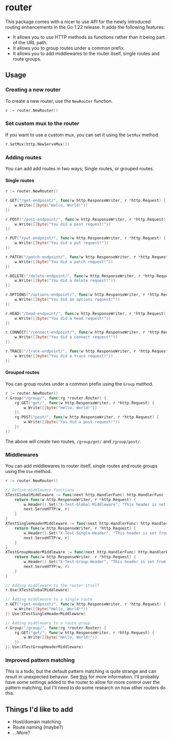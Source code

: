 # router

This package comes with a nicer to use API for the newly introduced routing enhancements in the Go 1.22 release. It adds the following features:

- It allows you to use HTTP methods as functions rather than it being part of the URL path.
- It allows you to group routes under a common prefix.
- It allows you to add middlewares to the router itself, single routes and route groups.

## Usage

### Creating a new router

To create a new router, use the `NewRouter` function.

```go
r := router.NewRouter()
```

### Set custom mux to the router

If you want to use a custom mux, you can set it using the `SetMux` method.

```go
r.SetMux(http.NewServeMux())
```

### Adding routes

You can add add routes in two ways; Single routes, or grouped routes.

#### Single routes

```go
r := router.NewRouter()

r.GET("/get-endpoint/", func(w http.ResponseWriter, r *http.Request) {
	w.Write([]byte("Hello, World!"))
})

r.POST("/post-endpoint/", func(w http.ResponseWriter, r *http.Request) {
	w.Write([]byte("You did a post request!"))
})

r.PUT("/put-endpoint/", func(w http.ResponseWriter, r *http.Request) {
	w.Write([]byte("You did a put request!"))
})

r.PATCH("/patch-endpoint/", func(w http.ResponseWriter, r *http.Request) {
	w.Write([]byte("You did a patch request!"))
})

r.DELETE("/delete-endpoint/", func(w http.ResponseWriter, r *http.Request) {
	w.Write([]byte("You did a delete request!"))
})

r.OPTIONS("/options-endpoint/", func(w http.ResponseWriter, r *http.Request) {
	w.Write([]byte("You did an options request!"))
})

r.HEAD("/head-endpoint/", func(w http.ResponseWriter, r *http.Request) {
	w.Write([]byte("You did a head request!"))
})

r.CONNECT("/connect-endpoint/", func(w http.ResponseWriter, r *http.Request) {
	w.Write([]byte("You did a connect request!"))
})

r.TRACE("/trace-endpoint/", func(w http.ResponseWriter, r *http.Request) {
	w.Write([]byte("You did a trace request!"))
})
```

#### Grouped routes

You can group routes under a common prefix using the `Group` method.

```go
r := router.NewRouter()
r.Group("/group/", func(rg *router.Router) {
	rg.GET("get/", func(w http.ResponseWriter, r *http.Request) {
		w.Write([]byte("Hello, World!"))
	})
	rg.POST("post/", func(w http.ResponseWriter, r *http.Request) {
		w.Write([]byte("You did a post request!"))
	})
})
```

The above will create two routes, `/group/get/` and `/group/post/`.

### Middlewares

You can add middlewares to router itself, single routes and route groups using the `Use` method.

```go
r := router.NewRouter()

// Define middleware functions
XTestGlobalMiddleware := func(next http.HandlerFunc) http.HandlerFunc {
	return func(w http.ResponseWriter, r *http.Request) {
		w.Header().Set("X-Test-Global-Middleware", "This header is set from the global middleware!")
		next.ServeHTTP(w, r)
	}
}
XTestSingleHeaderMiddleware := func(next http.HandlerFunc) http.HandlerFunc {
	return func(w http.ResponseWriter, r *http.Request) {
		w.Header().Set("X-Test-Single-Header", "This header is set from the single route middleware!")
		next.ServeHTTP(w, r)
	}
}
XTestGroupHeaderMiddleware := func(next http.HandlerFunc) http.HandlerFunc {
	return func(w http.ResponseWriter, r *http.Request) {
		w.Header().Set("X-Test-Group-Header", "This header is set from the route group middleware!")
		next.ServeHTTP(w, r)
	}
}

// Adding middleware to the router itself
r.Use(XTestGlobalMiddleware)

// Adding middleware to a single route
r.GET("/get-endpoint/", func(w http.ResponseWriter, r *http.Request) {
	w.Write([]byte("Hello, World!"))
}).Use(XTestSingleHeaderMiddleware)

// Adding middleware to a route group
r.Group("/group/", func(rg *router.Router) {
	rg.GET("get/", func(w http.ResponseWriter, r *http.Request) {
		w.Write([]byte("Hello, World!"))
	})
}).Use(XTestGroupHeaderMiddleware)
```

### Improved pattern matching

This is a todo, but the default pattern matching is quite strange and can result in unexpected behavior. See [this](https://pkg.go.dev/net/http#ServeMux) for more information. I'll probably have some settings added to the router to allow for more control over the pattern matching, but I'll need to do some research on how other routers do this.

## Things I'd like to add

- Host/domain matching
- Route naming (maybe?)
- ...More?
